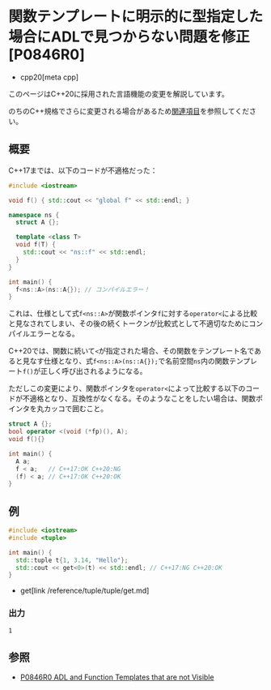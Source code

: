 # 関数テンプレートに明示的に型指定した場合にADLで見つからない問題を修正 [P0846R0]
* cpp20[meta cpp]

<!-- start lang caution -->

このページはC++20に採用された言語機能の変更を解説しています。

のちのC++規格でさらに変更される場合があるため[関連項目](#relative-page)を参照してください。

<!-- last lang caution -->

## 概要
C++17までは、以下のコードが不適格だった：

```cpp
#include <iostream>

void f() { std::cout << "global f" << std::endl; }

namespace ns {
  struct A {};

  template <class T>
  void f(T) {
    std::cout << "ns::f" << std::endl;
  }
}

int main() {
  f<ns::A>(ns::A{}); // コンパイルエラー！
}
```

これは、仕様として式`f<ns::A>`が関数ポインタ`f`に対する`operator<`による比較と見なされてしまい、その後の続くトークンが比較式として不適切なためにコンパイルエラーとなる。

C++20では、関数に続いて`<`が指定された場合、その関数をテンプレート名であると見なす仕様となり、式`f<ns::A>(ns::A{});`で名前空間`ns`内の関数テンプレート`f()`が正しく呼び出されるようになる。


ただしこの変更により、関数ポインタを`operator<`によって比較する以下のコードが不適格となり、互換性がなくなる。そのようなことをしたい場合は、関数ポインタを丸カッコで囲むこと。

```cpp
struct A {};
bool operator <(void (*fp)(), A);
void f(){}

int main() {
  A a;
  f < a;   // C++17:OK C++20:NG
  (f) < a; // C++17:OK C++20:OK
}
```


## 例
```cpp example
#include <iostream>
#include <tuple>

int main() {
  std::tuple t{1, 3.14, "Hello"};
  std::cout << get<0>(t) << std::endl; // C++17:NG C++20:OK
}
```
* get[link /reference/tuple/tuple/get.md]

### 出力
```
1
```

## 参照
- [P0846R0 ADL and Function Templates that are not Visible](http://www.open-std.org/jtc1/sc22/wg21/docs/papers/2017/p0846r0.html)
